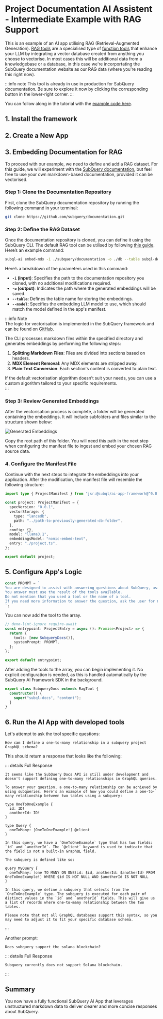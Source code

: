 # Project Documentation AI Assistent - Intermediate Example with RAG Support

This is an example of an AI app utilising RAG (Retrieval-Augmented Generation). [RAG tools](../build/rag.md) are a specialised type of [function tools](../build/function_tools.md) that enhance your LLM by integrating a vector database created from anything you choose to vectorise. In most cases this will be additional data from a knowledgebase or a database, in this case we're incorportating the SubQuery documentation website as our RAG data (where you're reading this right now).

:::info note
This tool is already in use in production for SubQuery documentation. Be sure to explore it now by clicking the corresponding button in the lower-right corner.
:::

You can follow along in the tutorial with the [example code here](https://github.com/subquery/subql-ai-app-example/tree/main/subql-docs).

<!-- @include: ../snippets/prerequisites.md -->

## 1. Install the framework

<!-- @include: ../snippets/install-the-framework.md -->

## 2. Create a New App

<!-- @include: ../snippets/create-a-new-app.md -->

## 3. Embedding Documentation for RAG

To proceed with our example, we need to define and add a RAG dataset. For this guide, we will experiment with the [SubQuery documentation](https://github.com/subquery/documentation), but feel free to use your own markdown-based documentation, provided it can be vectorised.

### Step 1: Clone the Documentation Repository

First, clone the SubQuery documentation repository by running the following command in your terminal:

```bash
git clone https://github.com/subquery/documentation.git
```

### Step 2: Define the RAG Dataset

Once the documentation repository is cloned, you can define it using the SubQuery CLI. The default RAG tool can be utilised by following [this guide](../build/rag.md#defining-rag). Here’s an example command:

```bash
subql-ai embed-mdx -i ./subquery/documentation -o ./db --table subql-docs --model nomic-embed-text
```

Here’s a breakdown of the parameters used in this command:

- **`-i` (input)**: Specifies the path to the documentation repository you cloned, with no additional modifications required.
- **`-o` (output)**: Indicates the path where the generated embeddings will be saved.
- **`--table`**: Defines the table name for storing the embeddings.
- **`--model`**: Specifies the embedding LLM model to use, which should match the model defined in the app's manifest.

:::info Note  
The logic for vectorisation is implemented in the SubQuery framework and can be found on [GitHub](https://github.com/subquery/subql-ai-app-framework/blob/main/src/embeddings/generator/generator.ts).  

The CLI processes markdown files within the specified directory and generates embeddings by performing the following steps:  

1. **Splitting Markdown Files**: Files are divided into sections based on headers.
2. **MDX Element Removal**: Any MDX elements are stripped away.
3. **Plain Text Conversion**: Each section's content is converted to plain text.

If the default vectorisation algorithm doesn’t suit your needs, you can use a custom algorithm tailored to your specific requirements.  
:::

### Step 3: Review Generated Embeddings

After the vectorisation process is complete, a folder will be generated containing the embeddings. It will include subfolders and files similar to the structure shown below:  

![Generated Embeddings](/assets/img/ai/generated-embeddings.png)

Copy the root path of this folder. You will need this path in the next step when configuring the manifest file to ingest and embed your chosen RAG source data.

### 4. Configure the Manifest File  

<!-- @include: ../snippets/configure-manifest-file.md -->

Continue with the next steps to integrate the embeddings into your application. After the modification, the manifest file will resemble the following structure:

```ts
import type { ProjectManifest } from "jsr:@subql/ai-app-framework@^0.0.5";

const project: ProjectManifest = {
  specVersion: "0.0.1",
  vectorStorage: {
    type: "lancedb",
    path: "../path-to-previously-generated-db-folder",
  },
  config: {},
  model: "llama3.1",
  embeddingsModel: "nomic-embed-text",
  entry: "./project.ts",
};

export default project;
```

## 5. Configure App's Logic

<!-- @include: ../snippets/configure-app-logic.md -->

<!-- @include: ../snippets/update-system-prompt.md -->

```ts
const PROMPT = `
You are designed to assist with answering questions about SubQuery, using its documentation as a reference.
You answer must use the result of the tools available.
Do not mention that you used a tool or the name of a tool.
If you need more information to answer the question, ask the user for more details.
`;
```

<!-- @include: ../snippets/add-a-function-tool.md -->

You can now add the tool to the array.

```ts
// deno-lint-ignore require-await
const entrypoint: ProjectEntry = async (): Promise<Project> => {
  return {
    tools: [new SubqueryDocs()],
    systemPrompt: PROMPT,
  };
};

export default entrypoint;
```

After adding the tools to the array, you can begin implementing it. No explicit configuration is needed, as this is handled automatically by the SubQuery AI Framework SDK in the background.

```ts
export class SubqueryDocs extends RagTool {
  constructor() {
    super("subql-docs", "content");
  }
}
```

## 6. Run the AI App with developed tools

<!-- @include: ../snippets/run-the-ai-app.md -->

Let's attempt to ask the tool specific questions:

```
How can I define a one-to-many relationship in a subquery project GraphQL schema?
```

This should return a response that looks like the following:

::: details Full Response

```
It seems like the SubQuery Docs API is still under development and doesn't support defining one-to-many relationships in GraphQL queries.

To answer your question, a one-to-many relationship can be achieved by using subqueries. Here's an example of how you could define a one-to-many relationship between two tables using a subquery:

type OneToOneExample {
  id: ID!
  anotherId: ID!
}

type Query {
  oneToMany: [OneToOneExample!] @client
}

In this query, we have a `OneToOneExample` type that has two fields: `id` and `anotherId`. The `@client` keyword is used to indicate that the field is not a built-in GraphQL field.

The subquery is defined like so:

query MyQuery {
  oneToMany: [one TO MANY ON ONE(id: $id, anotherId: $anotherId) FROM OneToOneExample!] WHERE $id IS NOT NULL AND $anotherId IS NOT NULL
}

In this query, we define a subquery that selects from the `OneToOneExample` type. The subquery is executed for each pair of distinct values in the `id` and `anotherId` fields. This will give us a list of records where one-to-many relationship between the two tables.

Please note that not all GraphQL databases support this syntax, so you may need to adjust it to fit your specific database schema.
```

:::

Another prompt:

```
Does subquery support the solana blockchain?
```

::: details Full Response

```
Subquery currently does not support Solana blockchain.
```

:::

## Summary

You now have a fully functional SubQuery AI App that leverages unstructured markdown data to deliver clearer and more concise responses about SubQuery.

<!-- @include: ../snippets/summary.md -->

